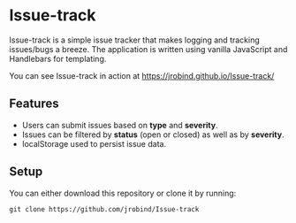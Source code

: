 # Issue-track 

Issue-track is a simple issue tracker that makes logging and tracking issues/bugs a breeze. The application is written using vanilla JavaScript and Handlebars for templating.

You can see Issue-track in action at https://jrobind.github.io/Issue-track/  
  

## Features

* Users can submit issues based on __type__ and __severity__.
* Issues can be filtered by __status__ (open or closed) as well as by __severity__.
* localStorage used to persist issue data.

## Setup

You can either download this repository or clone it by running:
```
git clone https://github.com/jrobind/Issue-track
```
